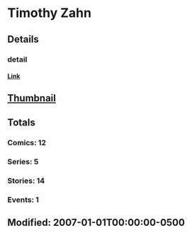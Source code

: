 # Timothy  Zahn 
## Details
### detail
#### [Link](http://marvel.com/comics/creators/9554/timothy_zahn?utm_campaign=apiRef&utm_source=225578a89fc76f3d20fbffda5d17a88d)
## [Thumbnail](http://i.annihil.us/u/prod/marvel/i/mg/d/f0/4bac1a2a30ec4.jpg)
## Totals
### Comics: 12
### Series: 5
### Stories: 14
### Events: 1
## Modified: 2007-01-01T00:00:00-0500